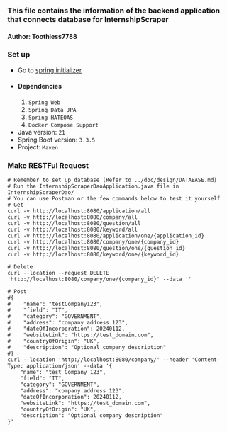 ### This file contains the information of the backend application that connects database for InternshipScraper
#### Author: Toothless7788


### Set up
- Go to [spring initializer](https://start.spring.io/)
- #### Dependencies
    1. ```Spring Web```
    2. ```Spring Data JPA```
    3. ```Spring HATEOAS```
    4. ```Docker Compose Support```
- Java version: ```21```
- Spring Boot version: ```3.3.5```
- Project: ```Maven```

### Make RESTFul Request
```
# Remember to set up database (Refer to ../doc/design/DATABASE.md)
# Run the InternshipScraperDaoApplication.java file in InternshipScraperDao/
# You can use Postman or the few commands below to test it yourself
# Get
curl -v http://localhost:8080/application/all
curl -v http://localhost:8080/company/all
curl -v http://localhost:8080/question/all
curl -v http://localhost:8080/keyword/all
curl -v http://localhost:8080/application/one/{application_id}
curl -v http://localhost:8080/company/one/{company_id}
curl -v http://localhost:8080/question/one/{question_id}
curl -v http://localhost:8080/keyword/one/{keyword_id}

# Delete
curl --location --request DELETE 'http://localhost:8080/company/one/{company_id}' --data ''

# Post
#{
#    "name": "testCompany123", 
#    "field": "IT", 
#    "category": "GOVERNMENT", 
#    "address": "company address 123", 
#    "dateOfIncorporation": 20240112, 
#    "websiteLink": "https://test_domain.com", 
#    "countryOfOrigin": "UK", 
#    "description": "Optional company description"
#}
curl --location 'http://localhost:8080/company/' --header 'Content-Type: application/json' --data '{
    "name": "test Company 123",
    "field": "IT",
    "category": "GOVERNMENT",
    "address": "company address 123",
    "dateOfIncorporation": 20240112,
    "websiteLink": "https://test_domain.com",
    "countryOfOrigin": "UK",
    "description": "Optional company description"
}'
```
